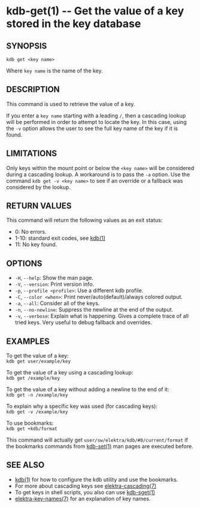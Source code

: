 kdb-get(1) -- Get the value of a key stored in the key database
================================================================

## SYNOPSIS

`kdb get <key name>`

Where `key name` is the name of the key.


## DESCRIPTION

This command is used to retrieve the value of a key.

If you enter a `key name` starting with a leading `/`, then a cascading lookup will be performed in order to attempt to locate the key.
In this case, using the `-v` option allows the user to see the full key name of the key if it is found.


## LIMITATIONS

Only keys within the mount point or below the `<key name>` will be considered during a cascading lookup.
A workaround is to pass the `-a` option.
Use the command `kdb get -v <key name>` to see if an override or a fallback was considered by the lookup.



## RETURN VALUES

This command will return the following values as an exit status:

- 0:
  No errors.
- 1-10:
  standard exit codes, see [kdb(1)](kdb.md)
- 11:
  No key found.


## OPTIONS

- `-H`, `--help`:
  Show the man page.
- `-V`, `--version`:
  Print version info.
- `-p`, `--profile <profile>`:
  Use a different kdb profile.
- `-C`, `--color <when>`:
  Print never/auto(default)/always colored output.
- `-a`, `--all`:
  Consider all of the keys.
- `-n`, `--no-newline`:
  Suppress the newline at the end of the output.
- `-v`, `--verbose`:
  Explain what is happening.
  Gives a complete trace of all tried keys.
  Very useful to debug fallback and overrides.


## EXAMPLES

To get the value of a key:<br>
`kdb get user/example/key`

To get the value of a key using a cascading lookup:<br>
`kdb get /example/key`

To get the value of a key without adding a newline to the end of it:<br>
`kdb get -n /example/key`

To explain why a specific key was used (for cascading keys):<br>
`kdb get -v /example/key`

To use bookmarks:<br>
`kdb get +kdb/format`

This command will actually get `user/sw/elektra/kdb/#0/current/format` if the bookmarks commands from
[kdb-set(1)](kdb-set.md) man pages are executed before.

## SEE ALSO

- [kdb(1)](kdb.md) for how to configure the kdb utility and use the bookmarks.
- For more about cascading keys see [elektra-cascading(7)](elektra-cascading.md)
- To get keys in shell scripts, you also can use [kdb-sget(1)](kdb-sget.md)
- [elektra-key-names(7)](elektra-key-names.md) for an explanation of key names.
